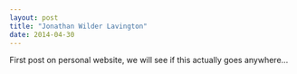 ```yaml
---
layout: post
title: "Jonathan Wilder Lavington"
date: 2014-04-30
---
```


First post on personal website, we will see if this actually goes anywhere...
